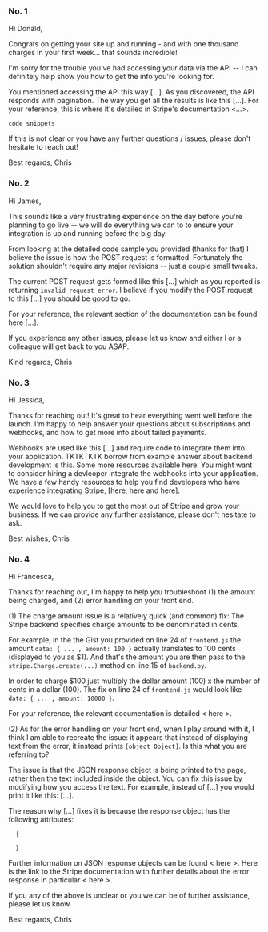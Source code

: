 
### No. 1

Hi Donald,

Congrats on getting your site up and running - and with one thousand charges in your first week... that sounds incredible!

I'm sorry for the trouble you've had accessing your data via the API -- I can definitely help show you how to get the info you're looking for.

You mentioned accessing the API this way [...]. As you discovered, the API responds with pagination. The way you get all the results is like this [...]. For your reference, this is where it's detailed in Stripe's documentation <...>.

```
code snippets
```

If this is not clear or you have any further questions / issues, please don't hesitate to reach out!

Best regards,
Chris



### No. 2

Hi James,

This sounds like a very frustrating experience on the day before you're planning to go live -- we will do everything we can to to ensure your integration is up and running before the big day.

From looking at the detailed code sample you provided (thanks for that) I believe the issue is how the POST request is formatted. Fortunately the solution shouldn't require any major revisions -- just a couple small tweaks.

The current POST request gets formed like this [...] which as you reported is returning `invalid_request_error`. I believe if you modify the POST request to this [...] you should be good to go.

For your reference, the relevant section of the documentation can be found here [...].

If you experience any other issues, please let us know and either I or a colleague will get back to you ASAP.

Kind regards,
Chris

### No. 3

Hi Jessica,

Thanks for reaching out! It's great to hear everything went well before the launch. I'm happy to help answer your questions about subscriptions and webhooks, and how to get more info about failed payments.

Webhooks are used like this [...] and require code to integrate them into your application. TKTKTKTK borrow from example answer about backend development is this. Some more resources available here. You might want to consider hiring a devleoper integrate the webhooks into your application. We have a few handy resources to help you find developers who have experience integrating Stripe, [here, here and here].

We would love to help you to get the most out of Stripe and grow your business. If we can provide any further assistance, please don't hesitate to ask.

Best wishes,
Chris


### No. 4

Hi Francesca,

Thanks for reaching out, I'm happy to help you troubleshoot (1) the amount being charged, and (2) error handling on your front end.

(1) The charge amount issue is a relatively quick (and common) fix: The Stripe backend specifies charge amounts to be denominated in cents.

For example, in the the Gist you provided on line 24 of `frontend.js` the amount `data: { ... , amount: 100 }` actually translates to 100 cents (displayed to you as $1). And that's the amount you are then pass to the `stripe.Charge.create(...)` method on line 15 of `backend.py`.

In order to charge $100 just multiply the dollar amount (100) x the number of cents in a dollar (100). The fix on line 24 of `frontend.js` would look like `data: { ... , amount: 10000 }`.

For your reference, the relevant documentation is detailed < here >.

(2) As for the error handling on your front end, when I play around with it, I think I am able to recreate the issue: it appears that instead of displaying text from the error, it instead prints `[object Object]`. Is this what you are referring to?

The issue is that the JSON response object is being printed to the page, rather then the text included inside the object. You can fix this issue by modifying how you access the text. For example, instead of [...] you would print it like this: [...].

The reason why [...] fixes it is because the response object has the following attributes:

```
  {

  }
```

Further information on JSON response objects can be found < here >. Here is the link to the Stripe documentation with further details about the error response in particular < here >.

If you any of the above is unclear or you we can be of further assistance, please let us know.

Best regards,
Chris











